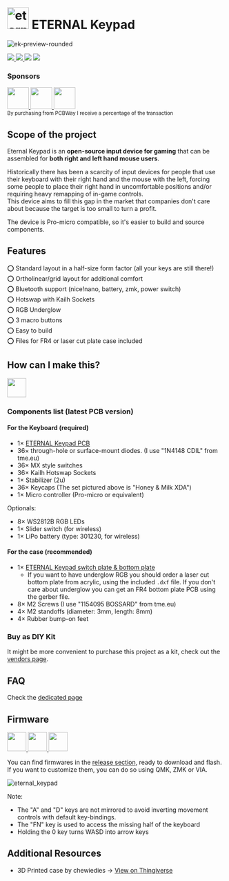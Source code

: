 # <img src="https://gist.githubusercontent.com/duckyb/282c2221d859f8134c1b1f0cf4622656/raw/97affc98d0d71566fa6ccb604eef31af2c36752a/eternal-keypad-logo.svg" height="50" alt="eternal_keypad_logo"/> ETERNAL Keypad
![ek-preview-rounded](https://user-images.githubusercontent.com/27895007/167808526-7cf01c83-1738-40c4-bed5-d04d67a561a3.png)

<div class="shields">
  <a href="https://github.com/duckyb/eternal-keypad/releases">
    <img src="https://img.shields.io/github/downloads/duckyb/eternal-keypad/total?color=success&style=flat-square">
    <img src="https://img.shields.io/github/v/release/duckyb/eternal-keypad?include_prereleases&color=success&style=flat-square">
  </a>
  <img src="https://img.shields.io/github/license/duckyb/eternal-keypad?style=flat-square&color=success">
  <a href ="https://discord.gg/3erEKm3uht">
    <img src="https://discordapp.com/api/guilds/914228133786439740/widget.png?style=shield">
  </a>
</div>

### Sponsors


<span class="sponsors">
  <a href="https://shop.beekeeb.com/product/eternal-keypad-kit/">
    <img src="https://user-images.githubusercontent.com/27895007/192096782-2ca086d8-54a3-42fd-a67b-0f1e25f1ffbc.png" height="50"/>
  </a>
  <a href="https://pmm.gg/products/p-k-f-1">
    <img src="https://user-images.githubusercontent.com/27895007/193314423-9643389c-9fc6-44ff-8838-dadaf985833c.png" height="50"/>
  </a>
  <a href="https://www.pcbway.com/project/shareproject/ETERNAL_Keypad_5c58c0de.html">
    <img src="https://user-images.githubusercontent.com/27895007/201170595-901a4723-b910-418c-b273-a5c9987ad1c8.png" height="50"/>
  </a>
</span>
<div><sub>By purchasing from PCBWay I receive a percentage of the transaction</sub></div>

## Scope of the project
Eternal Keypad is an **open-source input device for gaming** that can be assembled for **both right and left hand mouse users**.  

Historically there has been a scarcity of input devices for people that use their keyboard with their right hand and the mouse with the left, forcing some people to place their right hand in uncomfortable positions and/or requiring heavy remapping of in-game controls.  
This device aims to fill this gap in the market that companies don't care about because the target is too small to turn a profit.

The device is Pro-micro compatible, so it's easier to build and source components.

## Features

⭕ Standard layout in a half-size form factor (all your keys are still there!)  
⭕ Ortholinear/grid layout for additional comfort  
⭕ Bluetooth support (nice!nano, battery, zmk, power switch)  
⭕ Hotswap with Kailh Sockets  
⭕ RGB Underglow  
⭕ 3 macro buttons  
⭕ Easy to build  
⭕ Files for FR4 or laser cut plate case included  

## How can I make this?
<a href="https://youtu.be/vkTpa7AnWUo" target="_blank">
  <img src="https://gist.githubusercontent.com/duckyb/337340baa1f0c8bcc06fef7b3b57242b/raw/97e6e0748dd1b8a3fb54fac0a88e84e6b6e0e10a/build-guide-button.svg" height="44">
</a>

### Components list (latest PCB version)

#### For the Keyboard (required)
- 1× [ETERNAL Keypad PCB](https://github.com/duckyb/eternal-keypad/releases/latest)
- 36× through-hole or surface-mount diodes. (I use "1N4148 CDIL" from tme.eu)
- 36× MX style switches
- 36× Kailh Hotswap Sockets
- 1× Stabilizer (2u)
- 36× Keycaps (The set pictured above is "Honey & Milk XDA")
- 1× Micro controller (Pro-micro or equivalent)

Optionals:
- 8× WS2812B RGB LEDs
- 1× Slider switch (for wireless)
- 1× LiPo battery (type: 301230, for wireless)

#### For the case (recommended)
- 1× [ETERNAL Keypad switch plate & bottom plate](https://github.com/duckyb/eternal-keypad/releases/latest)
  - If you want to have underglow RGB you should order a laser cut bottom plate from acrylic, using the included `.dxf` file. If you don't care about underglow you can get an FR4 bottom plate PCB using the gerber file.
- 8× M2 Screws (I use "1154095 BOSSARD" from tme.eu)
- 4× M2 standoffs (diameter: 3mm, length: 8mm)
- 4× Rubber bump-on feet

### Buy as DIY Kit

It might be more convenient to purchase this project as a kit, check out the [vendors page](./vendors.md).

## FAQ

Check the [dedicated page](./FAQ.md)

## Firmware

<a href="https://github.com/qmk/qmk_firmware/tree/master/keyboards/eternal_keypad" target="_blank">
  <img src="https://qmk.fm/assets/images/badge-small-light.svg" height="44"/>
</a>
<a href="https://www.caniusevia.com/">
  <img src="https://user-images.githubusercontent.com/27895007/167814873-be7de892-754b-4b6b-976c-8983c1baf8e2.svg" height="44"/>
</a>
<a href="https://zmk.dev/">
  <img src="https://user-images.githubusercontent.com/27895007/188517482-3f93cafe-685a-4de9-9aee-ba4bfa29cb89.svg" height="44"/>
</a>

You can find firmwares in the [release section](https://github.com/duckyb/eternal-keypad/releases/latest), ready to download and flash.  
If you want to customize them, you can do so using QMK, ZMK or VIA.

![eternal_keypad](https://user-images.githubusercontent.com/27895007/144766801-a8390a4f-9810-4c56-9442-b2406a4ed4ce.png)

Note: 
- The "A" and "D" keys are not mirrored to avoid inverting movement controls with default key-bindings.
- The "FN" key is used to access the missing half of the keyboard
- Holding the 0 key turns WASD into arrow keys

## Additional Resources

- 3D Printed case by chewiedies → [View on Thingiverse](https://www.thingiverse.com/thing:5329104)
